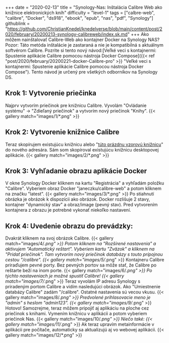 +++
date = "2020-02-13"
title = "Synology-Nas: Inštalácia Calibre Web ako knižnice elektronických kníh"
difficulty = "level-1"
tags = ["calbre-web", "calibre", "Docker", "ds918", "ebook", "epub", "nas", "pdf", "Synology"]
githublink = "https://github.com/ChristianKnedel/knedelverse/blob/main/content/post/2020/february/20200213-synology-calibreweb/index.sk.md"
+++
Ako môžem nainštalovať Calibre-Web ako kontajner Docker na Synology NAS? Pozor: Táto metóda inštalácie je zastaraná a nie je kompatibilná s aktuálnym softvérom Calibre. Pozrite si tento nový návod:[Veľké veci s kontajnermi: Spustenie aplikácie Calibre pomocou nástroja Docker Compose]({{< ref "post/2020/february/20200221-docker-Calibre-pro" >}} "Veľké veci s kontajnermi: Spustenie aplikácie Calibre pomocou nástroja Docker Compose"). Tento návod je určený pre všetkých odborníkov na Synology DS.
## Krok 1: Vytvorenie priečinka
Najprv vytvorím priečinok pre knižnicu Calibre.  Vyvolám "Ovládanie systému" -> "Zdieľaný priečinok" a vytvorím nový priečinok "Knihy".
{{< gallery match="images/1/*.png" >}}

##  Krok 2: Vytvorenie knižnice Calibre
Teraz skopírujem existujúcu knižnicu alebo "[túto prázdnu vzorovú knižnicu](https://drive.google.com/file/d/1zfeU7Jh3FO_jFlWSuZcZQfQOGD0NvXBm/view)" do nového adresára. Sám som skopíroval existujúcu knižnicu desktopovej aplikácie.
{{< gallery match="images/2/*.png" >}}

## Krok 3: Vyhľadanie obrazu aplikácie Docker
V okne Synology Docker kliknem na kartu "Registrácia" a vyhľadám položku "Calibre". Vyberiem obraz Docker "janeczku/calibre-web" a potom kliknem na značku "latest".
{{< gallery match="images/3/*.png" >}}
Po stiahnutí obrázka je obrázok k dispozícii ako obrázok. Docker rozlišuje 2 stavy, kontajner "dynamický stav" a obraz/image (pevný stav). Pred vytvorením kontajnera z obrazu je potrebné vykonať niekoľko nastavení.
## Krok 4: Uvedenie obrazu do prevádzky:
Dvakrát kliknem na svoj obrázok Calibre.
{{< gallery match="images/4/*.png" >}}
Potom kliknem na "Rozšírené nastavenia" a aktivujem "Automatický reštart". Vyberiem kartu "Zväzok" a kliknem na "Pridať priečinok". Tam vytvorím nový priečinok databázy s touto prípojnou cestou "/calibre".
{{< gallery match="images/5/*.png" >}}
Kontajneru Calibre priraďujem pevné porty. Bez pevných portov sa môže stať, že Calibre po reštarte beží na inom porte.
{{< gallery match="images/6/*.png" >}}
Po týchto nastaveniach je možné spustiť Calibre!
{{< gallery match="images/7/*.png" >}}
Teraz vyvolám IP adresu Synology s priradeným portom Calibre a vidím nasledujúci obrázok. Ako "Umiestnenie databázy Calibre" zadám "/calibre". Ostatné nastavenia sú vecou vkusu.
{{< gallery match="images/8/*.png" >}}
Predvolené prihlasovacie meno je "admin" s heslom "admin123".
{{< gallery match="images/9/*.png" >}}
Hotovo! Samozrejme, teraz môžem pripojiť aj aplikáciu na ploche cez priečinok s knihami. Vymením knižnicu v aplikácii a potom vyberiem priečinok Nas.
{{< gallery match="images/10/*.png" >}}
Niečo také:
{{< gallery match="images/11/*.png" >}}
Ak teraz upravím metainformácie v aplikácii pre počítače, automaticky sa aktualizujú aj vo webovej aplikácii.
{{< gallery match="images/12/*.png" >}}
